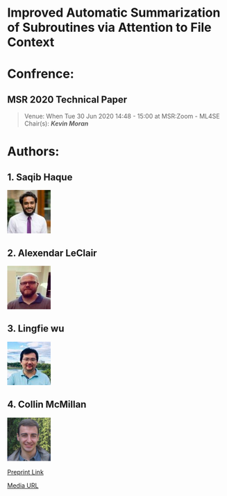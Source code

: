 # Improved Automatic Summarization of Subroutines via Attention to File Context

# Confrence:
## MSR 2020 Technical Paper

>Venue: When
Tue 30 Jun 2020 14:48 - 15:00 at MSR:Zoom - ML4SE 
Chair(s): **_Kevin Moran_**

# Authors:

## 1. Saqib Haque

![Author Image](./image4.jpg)

## 2. Alexendar LeClair

![Author Image](./image5.jpg)

## 3. Lingfie wu

![Author Image](./image6.jpg)

 ## 4. Collin McMillan

![Author Image](./image7.jpg)

[Preprint Link](https://arxiv.org/abs/2004.04881)

[Media URL](https://youtu.be/PKner74jiso)